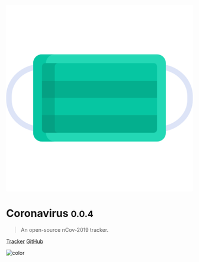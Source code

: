 <!-- _coverpage.md -->

![logo](_media/mask.png)

# Coronavirus <small>0.0.4</small>

> An open-source nCov-2019 tracker.

[Tracker](https://shiny.john-coene.com/coronavirus)
[GitHub](https://github.com/JohnCoene/coronavirus)

![color](#000000)
